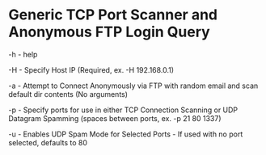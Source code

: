 
# Generic TCP Port Scanner and Anonymous FTP Login Query

 -h - help
 
 -H - Specify Host IP (Required, ex. -H 192.168.0.1)
 
 -a - Attempt to Connect Anonymously via FTP with random email and scan default dir contents (No arguments)
 
 -p - Specify ports for use in either TCP Connection Scanning or UDP Datagram Spamming (spaces between ports, ex. -p 21 80 1337)
 
 -u - Enables UDP Spam Mode for Selected Ports - If used with no port selected, defaults to 80
 
